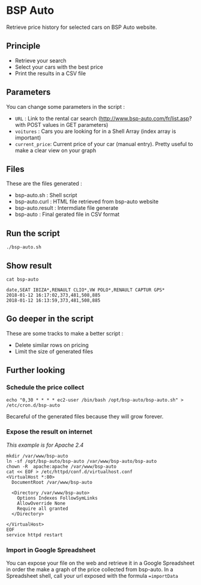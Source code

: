 # BSP Auto
Retrieve price history for selected cars on BSP Auto website.

## Principle ##

* Retrieve your search
* Select your cars with the best price
* Print the results in a CSV file

## Parameters ##

You can change some parameters in the script :
* `URL` : Link to the rental car search (http://www.bsp-auto.com/fr/list.asp? with POST values in GET parameters)
* `voitures` : Cars you are looking for in a Shell Array (index array is important)
* `current_price`: Current price of your car (manual entry). Pretty useful to make a clear view on your graph

## Files ##

These are the files generated :
* bsp-auto.sh : Shell script
* bsp-auto.curl : HTML file retrieved from bsp-auto website
* bsp-auto.result : Intermdiate file generate
* bsp-auto : Final gerated file in CSV format

## Run the script ##

```
./bsp-auto.sh
```

## Show result ##

```
cat bsp-auto
```

```
date,SEAT IBIZA*,RENAULT CLIO*,VW POLO*,RENAULT CAPTUR GPS*
2018-01-12 16:17:02,373,481,508,885
2018-01-12 16:13:59,373,481,508,885
```

## Go deeper in the script ##

These are some tracks to make a better script :
* Delete similar rows on pricing
* Limit the size of generated files

## Further looking ##

### Schedule the price collect ###
```
echo "0,30 * * * * ec2-user /bin/bash /opt/bsp-auto/bsp-auto.sh" > /etc/cron.d/bsp-auto
```
Becareful of the generated files because they will grow forever.

### Expose the result on internet ###
*This example is for Apache 2.4*
```
mkdir /var/www/bsp-auto
ln -sf /opt/bsp-auto/bsp-auto /var/www/bsp-auto/bsp-auto
chown -R  apache:apache /var/www/bsp-auto
cat << EOF > /etc/httpd/conf.d/virtualhost.conf
<VirtualHost *:80>
  DocumentRoot /var/www/bsp-auto

  <Directory /var/www/bsp-auto>
    Options Indexes FollowSymLinks
    AllowOverride None
    Require all granted
  </Directory>

</VirtualHost>
EOF
service httpd restart
```

### Import in Google Spreadsheet ###
You can expose your file on the web and retrieve it in a Google Spreadsheet in order the make a graph of the price collected from bsp-auto.
In a Spreadsheet shell, call your url exposed with the formula `=importData`
